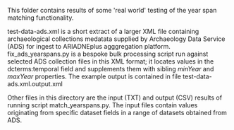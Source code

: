 This folder contains results of some 'real world' testing of the year span matching functionality.

test-data-ads.xml is a short extract of a larger XML file containing archaeological collections medatata supplied by Archaeology Data Service (ADS) for ingest to ARIADNEplus agggregation platform. fix_ads_yearspans.py is a bespoke bulk processing script run against selected ADS collection files in this XML format; it locates values in the dcterms:temporal field and supplements them with sibling _minYear_ and _maxYear_ properties. The example output is contained in file test-data-ads.xml.output.xml

Other files in this directory are the input (TXT) and output (CSV) results of running script match_yearspans.py. The input files contain values originating from specific dataset fields in a range of datasets obtained from ADS.
